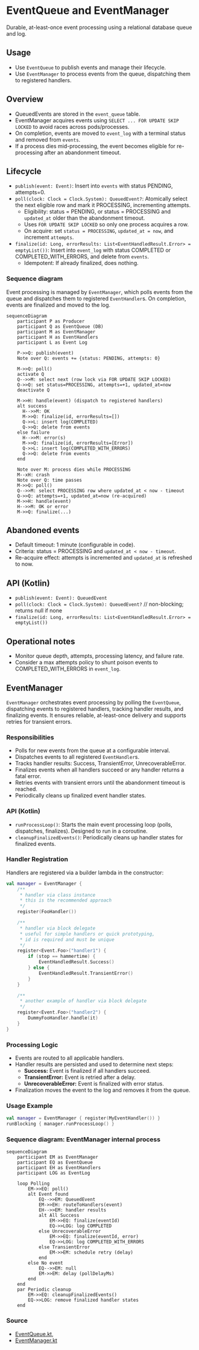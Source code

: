 # EventQueue and EventManager

Durable, at-least-once event processing using a relational database queue and log.

## Usage
- Use `EventQueue` to publish events and manage their lifecycle.
- Use `EventManager` to process events from the queue, dispatching them to registered handlers.

## Overview

- QueuedEvents are stored in the `event_queue` table.
- EventManager acquires events using `SELECT ... FOR UPDATE SKIP LOCKED` to avoid races across pods/processes.
- On completion, events are moved to `event_log` with a terminal status and removed from `events`.
- If a process dies mid-processing, the event becomes eligible for re-processing after an abandonment timeout.

## Lifecycle

- `publish(event: Event)`: Insert into `events` with status PENDING, attempts=0.
- `poll(clock: Clock = Clock.System): QueuedEvent?`: Atomically select the next eligible row and mark it PROCESSING, incrementing attempts.
  - Eligibility: status = PENDING, or status = PROCESSING and `updated_at` older than the abandonment timeout.
  - Uses `FOR UPDATE SKIP LOCKED` so only one process acquires a row.
  - On acquire: set `status = PROCESSING`, `updated_at = now`, and increment `attempts`.
- `finalize(id: Long, errorResults: List<EventHandledResult.Error> = emptyList())`: Insert into `event_log` with status COMPLETED or COMPLETED_WITH_ERRORS, and delete from `events`.
  - Idempotent: If already finalized, does nothing.

### Sequence diagram

Event processing is managed by `EventManager`, which polls events from the queue and dispatches them to registered `EventHandler`s. On completion, events are finalized and moved to the log.

```mermaid
sequenceDiagram
    participant P as Producer
    participant Q as EventQueue (DB)
    participant M as EventManager
    participant H as EventHandlers
    participant L as Event Log

    P->>Q: publish(event)
    Note over Q: events += {status: PENDING, attempts: 0}

    M->>Q: poll()
    activate Q
    Q-->>M: select next (row lock via FOR UPDATE SKIP LOCKED)
    Q->>Q: set status=PROCESSING, attempts=+1, updated_at=now
    deactivate Q

    M->>H: handle(event) (dispatch to registered handlers)
    alt success
      H-->>M: OK
      M->>Q: finalize(id, errorResults=[])
      Q->>L: insert log(COMPLETED)
      Q->>Q: delete from events
    else failure
      H-->>M: error(s)
      M->>Q: finalize(id, errorResults=[Error])
      Q->>L: insert log(COMPLETED_WITH_ERRORS)
      Q->>Q: delete from events
    end

    Note over M: process dies while PROCESSING
    M--xH: crash
    Note over Q: time passes
    M->>Q: poll()
    Q-->>M: select PROCESSING row where updated_at < now - timeout
    Q->>Q: attempts=+1, updated_at=now (re-acquired)
    M->>H: handle(event)
    H-->>M: OK or error
    M->>Q: finalize(...)
```


## Abandoned events

- Default timeout: 1 minute (configurable in code).
- Criteria: status = PROCESSING and `updated_at < now - timeout`.
- Re-acquire effect: attempts is incremented and `updated_at` is refreshed to now.

## API (Kotlin)

- `publish(event: Event): QueuedEvent` 
- `poll(clock: Clock = Clock.System): QueuedEvent?`  // non-blocking; returns null if none
- `finalize(id: Long, errorResults: List<EventHandledResult.Error> = emptyList())`

## Operational notes

- Monitor queue depth, attempts, processing latency, and failure rate.
- Consider a max attempts policy to shunt poison events to COMPLETED_WITH_ERRORS in `event_log`.

## EventManager

`EventManager` orchestrates event processing by polling the `EventQueue`, dispatching events to registered handlers, tracking handler results, and finalizing events. It ensures reliable, at-least-once delivery and supports retries for transient errors.

### Responsibilities
- Polls for new events from the queue at a configurable interval.
- Dispatches events to all registered `EventHandler`s.
- Tracks handler results: Success, TransientError, UnrecoverableError.
- Finalizes events when all handlers succeed or any handler returns a fatal error.
- Retries events with transient errors until the abandonment timeout is reached.
- Periodically cleans up finalized event handler states.

### API (Kotlin)
- `runProcessLoop()`: Starts the main event processing loop (polls, dispatches, finalizes). Designed to run in a coroutine.
- `cleanupFinalizedEvents()`: Periodically cleans up handler states for finalized events.

### Handler Registration
Handlers are registered via a builder lambda in the constructor:

```kotlin
val manager = EventManager {
    /**
     * handler via class instance 
     * this is the recommended approach
     */
    register(FooHandler())

    /**
     * handler via block delegate
     * useful for simple handlers or quick prototyping, 
     * id is required and must be unique
     */
    register<Event.Foo>("handler1") {
        if (stop == hammertime) {
            EventHandledResult.Success()
        } else {
            EventHandledResult.TransientError()
        }
    }

    /**
     * another example of handler via block delegate
     */
    register<Event.Foo>("handler2") {
        DummyFooHandler.handle(it)
    }
}
```

### Processing Logic
- Events are routed to all applicable handlers.
- Handler results are persisted and used to determine next steps:
  - **Success:** Event is finalized if all handlers succeed.
  - **TransientError:** Event is retried after a delay.
  - **UnrecoverableError:** Event is finalized with error status.
- Finalization moves the event to the log and removes it from the queue.

### Usage Example
```kotlin
val manager = EventManager { register(MyEventHandler()) }
runBlocking { manager.runProcessLoop() }
```

### Sequence diagram: EventManager internal process

```mermaid
sequenceDiagram
    participant EM as EventManager
    participant EQ as EventQueue
    participant EH as EventHandlers
    participant LOG as EventLog

    loop Polling
        EM->>EQ: poll()
        alt Event found
            EQ-->>EM: QueuedEvent
            EM->>EH: routeToHandlers(event)
            EH-->>EM: handler results
            alt All Success
                EM->>EQ: finalize(eventId)
                EQ->>LOG: log COMPLETED
            else UnrecoverableError
                EM->>EQ: finalize(eventId, error)
                EQ->>LOG: log COMPLETED_WITH_ERRORS
            else TransientError
                EM->>EM: schedule retry (delay)
            end
        else No event
            EQ-->>EM: null
            EM->>EM: delay (pollDelayMs)
        end
    end
    par Periodic cleanup
        EM->>EQ: cleanupFinalizedEvents()
        EQ->>LOG: remove finalized handler states
    end
```

### Source
- [EventQueue.kt](EventQueue.kt), 
- [EventManager.kt](EventManager.kt)
